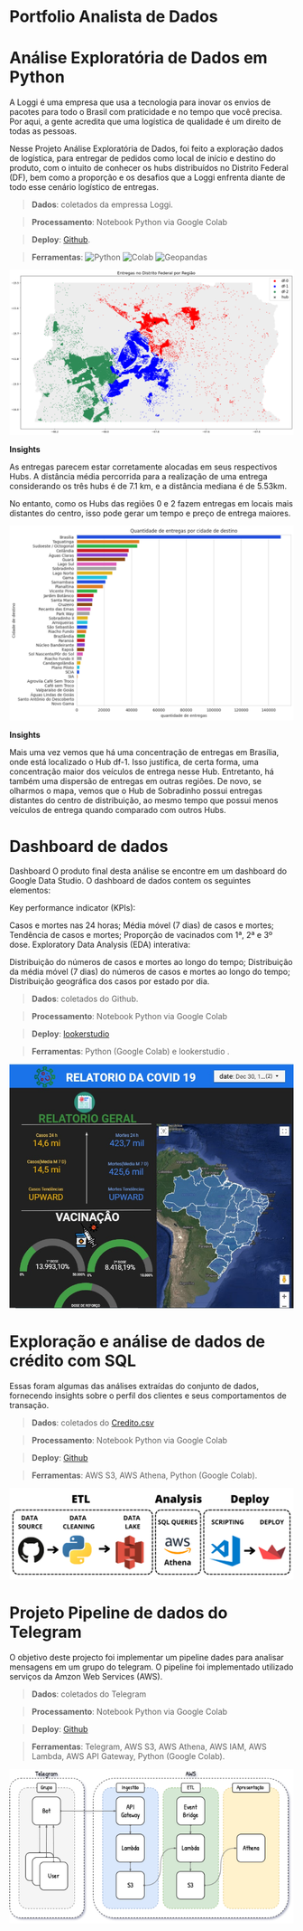 # Portfolio Analista de Dados

<h1>Análise Exploratória de Dados em Python</h1>

A Loggi é uma empresa que usa a tecnologia para inovar os envios de pacotes para todo o Brasil com praticidade e no tempo que você precisa. Por aqui, a gente acredita que uma logística de qualidade é um direito de todas as pessoas.

Nesse Projeto Análise Exploratória de Dados, foi feito a exploração dados de logística, para entregar de pedidos como local de início e destino do produto, com o intuito de conhecer os hubs distribuídos no Distrito Federal (DF), bem como a proporção e os desafios que a Loggi enfrenta diante de todo esse cenário logístico de entregas.

>**Dados**: coletados da empressa Loggi.

>**Processamento**: Notebook Python via Google Colab

>**Deploy**: [Github](https://github.com/petwillian/Portfolio-Analista-de-Dados/blob/main/Projeto%20An%C3%A1lise%20Explorat%C3%B3ria%20de%20Dados%20em%20Python/Projeto.ipynb).

>**Ferramentas**: ![Python](https://img.shields.io/badge/Python-black?style=flat-square&logo=python)
                  ![Colab](https://img.shields.io/badge/Colab-orange?style=flat&logo=googlecolab&logoColor=%23F9AB00)
                  ![Geopandas](https://img.shields.io/badge/Geopandas-%20%23139C5A?style=flat&logo=geopandas&logoColor=%23F5FFFA)



![image](https://github.com/petwillian/Portfolio-Analista-de-Dados/blob/main/Projeto%20An%C3%A1lise%20Explorat%C3%B3ria%20de%20Dados%20em%20Python/Entregas%20no%20Distrito%20Federal.png)

**Insights**

As entregas parecem estar corretamente alocadas em seus respectivos Hubs. A distância média percorrida para a realização de uma entrega considerando os três hubs é de 7.1 km, e a distância mediana é de 5.53km.

No entanto, como os Hubs das regiões 0 e 2 fazem entregas em locais mais distantes do centro, isso pode gerar um tempo e preço de entrega maiores.

![Quantidade de entregas por cidade](https://github.com/petwillian/Portfolio-Analista-de-Dados/blob/main/Projeto%20An%C3%A1lise%20Explorat%C3%B3ria%20de%20Dados%20em%20Python/Quantidade%20de%20entregas%20por%20cidade.png)

**Insights**

Mais uma vez vemos que há uma concentração de entregas em Brasília, onde está localizado o Hub df-1. Isso justifica, de certa forma, uma concentração maior dos veículos de entrega nesse Hub. Entretanto, há também uma dispersão de entregas em outras regiões. De novo, se olharmos o mapa, vemos que o Hub de Sobradinho possui entregas distantes do centro de distribuição, ao mesmo tempo que possui menos veículos de entrega quando comparado com outros Hubs.

# Dashboard de dados

Dashboard O produto final desta análise se encontre em um dashboard do Google Data Studio. O dashboard de dados contem os seguintes elementos:

Key performance indicator (KPIs):

Casos e mortes nas 24 horas; Média móvel (7 dias) de casos e mortes; Tendência de casos e mortes; Proporção de vacinados com 1ª, 2ª e 3º dose. Exploratory Data Analysis (EDA) interativa:

Distribuição do números de casos e mortes ao longo do tempo; Distribuição da média móvel (7 dias) do números de casos e mortes ao longo do tempo; Distribuição geográfica dos casos por estado por dia.

>**Dados**: coletados do Github.

>**Processamento**: Notebook Python via Google Colab

>**Deploy**: [lookerstudio](https://lookerstudio.google.com/reporting/0b29e22d-8d1c-4076-bdee-c08921f08c18/page/90rHE)

>**Ferramentas**: Python (Google Colab) e lookerstudio .

![Covid_19](https://github.com/petwillian/Portfolio-Analista-de-Dados/blob/main/Dashboard%20de%20dados/Covid_19.jpg)

# Exploração e análise de dados de crédito com SQL

Essas foram algumas das análises extraídas do conjunto de dados, fornecendo insights sobre o perfil dos clientes e seus comportamentos de transação. 

>**Dados**: coletados do [Credito.csv](https://github.com/petwillian/Portfolio-Analista-de-Dados/blob/main/Projeto%20SQL/credito.csv)

>**Processamento**: Notebook Python via Google Colab

>**Deploy**: [Github](https://github.com/petwillian/Portfolio-Analista-de-Dados/tree/main/Projeto%20SQL)

>**Ferramentas**: AWS S3, AWS Athena, Python (Google Colab).


![sql-credito](https://github.com/petwillian/Portfolio-Analista-de-Dados/blob/main/Projeto%20SQL/sql-credito.png)

# Projeto Pipeline de dados do Telegram

O objetivo deste projecto foi implementar um pipeline dades para analisar mensagens em um grupo do telegram. O pipeline foi implementado utilizado serviços da Amzon Web Services (AWS).

>**Dados**: coletados do Telegram

>**Processamento**: Notebook Python via Google Colab

>**Deploy**: [Github](https://github.com/petwillian/Portfolio-Analista-de-Dados/tree/main/Projeto%20Pipeline%20de%20dados%20do%20Telegram)

>**Ferramentas**: Telegram, AWS S3, AWS Athena, AWS IAM, AWS Lambda, AWS API Gateway, Python (Google Colab).

![Profissao Analista de dados M42 Material de apoio arch (1)](https://github.com/petwillian/Portfolio-Analista-de-Dados/blob/main/Projeto%20Pipeline%20de%20dados%20do%20Telegram/%20Arch.png)




